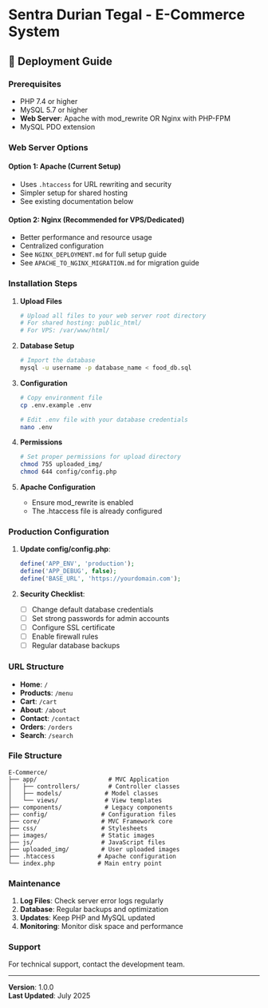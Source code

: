 # Sentra Durian Tegal - E-Commerce System

## 🚀 Deployment Guide

### Prerequisites

- PHP 7.4 or higher
- MySQL 5.7 or higher
- **Web Server**: Apache with mod_rewrite OR Nginx with PHP-FPM
- MySQL PDO extension

### Web Server Options

#### Option 1: Apache (Current Setup)

- Uses `.htaccess` for URL rewriting and security
- Simpler setup for shared hosting
- See existing documentation below

#### Option 2: Nginx (Recommended for VPS/Dedicated)

- Better performance and resource usage
- Centralized configuration
- See `NGINX_DEPLOYMENT.md` for full setup guide
- See `APACHE_TO_NGINX_MIGRATION.md` for migration guide

### Installation Steps

1. **Upload Files**

   ```bash
   # Upload all files to your web server root directory
   # For shared hosting: public_html/
   # For VPS: /var/www/html/
   ```

2. **Database Setup**

   ```bash
   # Import the database
   mysql -u username -p database_name < food_db.sql
   ```

3. **Configuration**

   ```bash
   # Copy environment file
   cp .env.example .env

   # Edit .env file with your database credentials
   nano .env
   ```

4. **Permissions**

   ```bash
   # Set proper permissions for upload directory
   chmod 755 uploaded_img/
   chmod 644 config/config.php
   ```

5. **Apache Configuration**
   - Ensure mod_rewrite is enabled
   - The .htaccess file is already configured

### Production Configuration

1. **Update config/config.php**:

   ```php
   define('APP_ENV', 'production');
   define('APP_DEBUG', false);
   define('BASE_URL', 'https://yourdomain.com');
   ```

2. **Security Checklist**:
   - [ ] Change default database credentials
   - [ ] Set strong passwords for admin accounts
   - [ ] Configure SSL certificate
   - [ ] Enable firewall rules
   - [ ] Regular database backups

### URL Structure

- **Home**: `/`
- **Products**: `/menu`
- **Cart**: `/cart`
- **About**: `/about`
- **Contact**: `/contact`
- **Orders**: `/orders`
- **Search**: `/search`

### File Structure

```
E-Commerce/
├── app/                    # MVC Application
│   ├── controllers/        # Controller classes
│   ├── models/            # Model classes
│   └── views/             # View templates
├── components/            # Legacy components
├── config/               # Configuration files
├── core/                 # MVC Framework core
├── css/                  # Stylesheets
├── images/               # Static images
├── js/                   # JavaScript files
├── uploaded_img/         # User uploaded images
├── .htaccess            # Apache configuration
└── index.php            # Main entry point
```

### Maintenance

1. **Log Files**: Check server error logs regularly
2. **Database**: Regular backups and optimization
3. **Updates**: Keep PHP and MySQL updated
4. **Monitoring**: Monitor disk space and performance

### Support

For technical support, contact the development team.

---

**Version**: 1.0.0  
**Last Updated**: July 2025
